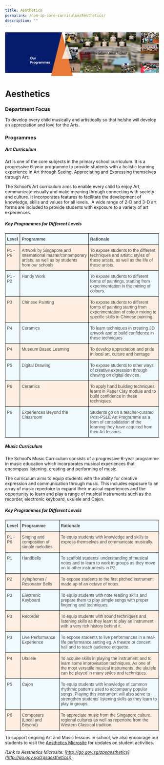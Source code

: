 ```yaml
---
title: Aesthetics
permalink: /non-ip-core-curriculum/Aesthetics/
description: ""
---
```

![](/images/OurProgrammes1.png)

Aesthetics
==========


  

### Department Focus


To develop every child musically and artistically so that he/she will develop an appreciation and love for the Arts.



### Programmes

  

##### **Art Curriculum**

Art is one of the core subjects in the primary school curriculum. It is a progressive 6-year programme to provide students with a holistic learning experience in Art through Seeing, Appreciating and Expressing themselves through Art. 

The School’s Art curriculum aims to enable every child to enjoy Art, communicate visually and make meaning through connecting with society and culture. It incorporates features to facilitate the development of knowledge, skills and values for all levels.  A wide range of 2-D and 3-D art forms are included to provide students with exposure to a variety of art experiences.

##### **Key Programmes for Different Levels**

<style type="text/css">
.tg  {border-collapse:collapse;border-spacing:0;}
.tg td{border-color:black;border-style:solid;border-width:1px;font-family:Arial, sans-serif;font-size:14px;
  overflow:hidden;padding:10px 5px;word-break:normal;}
.tg th{border-color:black;border-style:solid;border-width:1px;font-family:Arial, sans-serif;font-size:14px;
  font-weight:normal;overflow:hidden;padding:10px 5px;word-break:normal;}
.tg .tg-jxeu{background-color:#EFFBFF;color:#4C4C4C;text-align:left;vertical-align:top}
.tg .tg-yahg{background-color:#FFEFE3;color:#4C4C4C;text-align:left;vertical-align:top}
.tg .tg-0gyz{background-color:#EFFBFF;color:#4C4C4C;font-weight:bold;text-align:left;vertical-align:top}
</style>
<table class="tg">
<thead>
  <tr>
    <th class="tg-0gyz">Level</th>
    <th class="tg-0gyz">Programme</th>
    <th class="tg-0gyz">Rationale</th>
  </tr>
</thead>
<tbody>
  <tr>
    <td class="tg-yahg">P1 - P6</td>
    <td class="tg-yahg">Artwork by Singapore and International master/contemporary artists, as well as by students from our schools</td>
    <td class="tg-yahg">To expose students to the different techniques and artistic styles of these artists, as well as the life of these artists.</td>
  </tr>
  <tr>
    <td class="tg-jxeu">P1 - P2</td>
    <td class="tg-jxeu">Handy Work</td>
    <td class="tg-jxeu">To expose students to different forms of paintings, starting from experimentation in the mixing of colours.</td>
  </tr>
  <tr>
    <td class="tg-yahg">P3</td>
    <td class="tg-yahg">Chinese Painting </td>
    <td class="tg-yahg">To expose students to different forms of painting starting from experimentation of colour mixing to specific skills in Chinese painting.</td>
  </tr>
  <tr>
    <td class="tg-jxeu">P4</td>
    <td class="tg-jxeu">Ceramics</td>
    <td class="tg-jxeu">To learn techniques in creating 3D artwork and to build confidence in these techniques</td>
  </tr>
  <tr>
    <td class="tg-yahg">P4</td>
    <td class="tg-yahg">Museum Based Learning</td>
    <td class="tg-yahg">To develop appreciation and pride in local art, culture and heritage</td>
  </tr>
  <tr>
    <td class="tg-jxeu">P5</td>
    <td class="tg-jxeu">Digital Drawing</td>
    <td class="tg-jxeu">To expose students to other ways of creative expression through drawing on digital devices.</td>
  </tr>
  <tr>
    <td class="tg-yahg">P6</td>
    <td class="tg-yahg">Ceramics</td>
    <td class="tg-yahg">To apply hand building techniques learnt in Paper Clay module and to build confidence in these techniques.</td>
  </tr>
  <tr>
    <td class="tg-jxeu"><span style="font-weight:400">P6</span><span style="color:#4C4C4C;background-color:#EFFBFF"> </span></td>
    <td class="tg-jxeu"><span style="font-weight:400">Experiences Beyond the Classroom</span></td>
    <td class="tg-jxeu"><span style="font-weight:400">Students go on a teacher-curated Post-PSLE Art Programme as a form of consolidation of the learning they have acquired from their Art lessons.</span></td>
  </tr>
</tbody>
</table>



##### **Music Curriculum**

The School’s Music Curriculum consists of a progressive 6-year programme in music education which incorporates musical experiences that encompass listening, creating and performing of music.  

The curriculum aims to equip students with the ability for creative expression and communication through music. This includes exposure to an array of music repertoire to expand their musical experiences and the opportunity to learn and play a range of musical instruments such as the recorder, electronic keyboard, ukulele and Cajon.

##### **Key Programmes for Different Levels**

<style type="text/css">
.tg  {border-collapse:collapse;border-spacing:0;}
.tg td{border-color:black;border-style:solid;border-width:1px;font-family:Arial, sans-serif;font-size:14px;
  overflow:hidden;padding:10px 5px;word-break:normal;}
.tg th{border-color:black;border-style:solid;border-width:1px;font-family:Arial, sans-serif;font-size:14px;
  font-weight:normal;overflow:hidden;padding:10px 5px;word-break:normal;}
.tg .tg-jxeu{background-color:#EFFBFF;color:#4C4C4C;text-align:left;vertical-align:top}
.tg .tg-yahg{background-color:#FFEFE3;color:#4C4C4C;text-align:left;vertical-align:top}
.tg .tg-0gyz{background-color:#EFFBFF;color:#4C4C4C;font-weight:bold;text-align:left;vertical-align:top}
</style>
<table class="tg">
<thead>
  <tr>
    <th class="tg-0gyz">Level</th>
    <th class="tg-0gyz">Programme</th>
    <th class="tg-0gyz">Rationale</th>
  </tr>
</thead>
<tbody>
  <tr>
    <td class="tg-yahg">P1 - P6</td>
    <td class="tg-yahg">Singing and composition of simple melodies</td>
    <td class="tg-yahg">To equip students with knowledge and skills to express themselves and communicate musically.</td>
  </tr>
  <tr>
    <td class="tg-jxeu">P1</td>
    <td class="tg-jxeu">Handbells</td>
    <td class="tg-jxeu">To scaffold students’ understanding of musical notes and to learn to work in groups as they move on to other instruments in P2.</td>
  </tr>
  <tr>
    <td class="tg-yahg">P2</td>
    <td class="tg-yahg">Xylophones / Resonator Bells</td>
    <td class="tg-yahg">To expose students to the first pitched instrument made up of an octave of notes.</td>
  </tr>
  <tr>
    <td class="tg-jxeu">P3</td>
    <td class="tg-jxeu">Electronic Keyboard<br> </td>
    <td class="tg-jxeu">To equip students with note reading skills and prepare them to play simple songs with proper fingering and techniques.</td>
  </tr>
  <tr>
    <td class="tg-yahg">P3</td>
    <td class="tg-yahg">Recorder</td>
    <td class="tg-yahg">To equip students with sound techniques and listening skills as they learn to play an instrument with a very rich history behind it.</td>
  </tr>
  <tr>
    <td class="tg-jxeu">P3</td>
    <td class="tg-jxeu">Live Performance Experience</td>
    <td class="tg-jxeu">To expose students to live performances in a real-life performance setting eg. A theatre or concert hall and to teach audience etiquette.</td>
  </tr>
  <tr>
    <td class="tg-yahg">P4</td>
    <td class="tg-yahg">Ukulele</td>
    <td class="tg-yahg">To acquire skills in playing the instrument and to learn some improvisation techniques. As one of the most versatile musical instruments, the ukulele can be played in many styles and techniques. <br></td>
  </tr>
  <tr>
    <td class="tg-jxeu">P5</td>
    <td class="tg-jxeu">Cajon</td>
    <td class="tg-jxeu">To equip students with knowledge of common rhythmic patterns used to accompany popular songs. Playing this instrument will also serve to strengthen students’ listening skills as they learn to play in groups.<br></td>
  </tr>
  <tr>
    <td class="tg-yahg">P6</td>
    <td class="tg-yahg">Composers<br>(Local and Beyond)</td>
    <td class="tg-yahg">To appreciate music from the Singapore culture, regional cultures as well as repertoire from the Western Classical tradition.</td>
  </tr>
</tbody>
</table>


To support ongoing Art and Music lessons in school, we also encourage our students to visit the [Aesthetics Microsite](http://go.gov.sg/zpsaesthetics) for updates on student activities.

<i>(Link to Aesthetics Microsite: [http://go.gov.sg/zpsaesthetics](http://go.gov.sg/zpsaesthetics))</i>